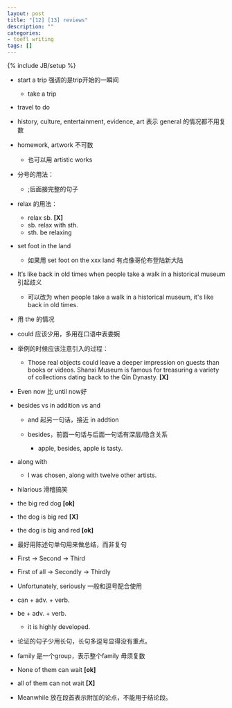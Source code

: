 ```yaml
---
layout: post
title: "[12] [13] reviews"
description: ""
categories: 
- toefl writing
tags: []
---
```

{% include JB/setup %}

* start a trip 强调的是trip开始的一瞬间
	* take a trip 
* travel to do
* history, culture, entertainment, evidence, art 表示 general 的情况都不用复数
* homework, artwork 不可数
	* 也可以用 artistic works

* 分号的用法：

	* ;后面接完整的句子
	
* relax 的用法：
	* relax sb. **[X]**
	* sb. relax with sth.
	* sth. be relaxing 
	
* set foot in the land 
	* 如果用 set foot on the xxx land 有点像哥伦布登陆新大陆
	
* It’s like back in old times when people take a walk in a historical museum 引起歧义
	* 可以改为 when people take a walk in a historical museum, it's like back in old times.
	
* 用 the 的情况

* could 应该少用，多用在口语中表委婉
* 举例的时候应该注意引入的过程：
	* Those real objects could leave a deeper impression on guests than books or videos. Shanxi Museum is famous for treasuring a variety of collections dating back to the Qin Dynasty. **[X]**

* Even now 比 until now好
* besides vs in addition vs and
	* and 起另一句话，接近 in addtion
	* besides，前面一句话与后面一句话有深层/隐含关系
		
		* apple, besides, apple is tasty.
* along with
	* I was chosen, along with twelve other artists.
	
* hilarious 滑稽搞笑
* the big red dog **[ok]**
* the dog is big red **[X]**
* the dog is big and red **[ok]**
* 最好用陈述句单句用来做总结，而非复句

* First -> Second -> Third
* First of all -> Secondly -> Thirdly
* Unfortunately, seriously 一般和逗号配合使用
* can + adv. + verb.
* be + adv. + verb.
	* it is highly developed.
* 论证的句子少用长句，长句多逗号显得没有重点。
* family 是一个group，表示整个family 毋须复数
* None of them can wait **[ok]**
* all of them can not wait **[X]**
* Meanwhile 放在段首表示附加的论点，不能用于结论段。

	